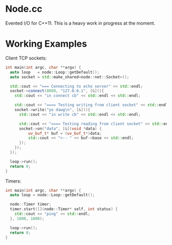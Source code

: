 Node.cc
=======
Evented I/O for C++11. This is a heavy work in progress at the moment.

Working Examples
================
Client TCP sockets:
```c++
int main(int argc, char **argv) {
  auto loop   = node::Loop::getDefault();
  auto socket = std::make_shared<node::net::Socket>();

  std::cout << "=== Connecting to echo server" << std::endl;
  socket->connect(8080, "127.0.0.1", [&](){
    std::cout << "in connect cb" << std::endl << std::endl;

    std::cout << "==== Testing writing from client socket" << std::endl;
    socket->write("yo dawg\n", [&](){
      std::cout << "in write cb" << std::endl << std::endl;

      std::cout << "==== Testing reading from client socket" << std::endl;
      socket->on("data", [&](void *data) {
          uv_buf_t* buf = (uv_buf_t*)data;
          std::cout << "<-- " << buf->base << std::endl;
      });
    });
  });

  loop->run();
  return 0;
}
```

Timers:
```c++
int main(int argc, char **argv) {
  auto loop = node::Loop::getDefault();

  node::Timer timer;
  timer.start([](node::Timer* self, int status) {
    std::cout << "ping" << std::endl;
  }, 1000, 1000);

  loop->run();
  return 0;
}
```